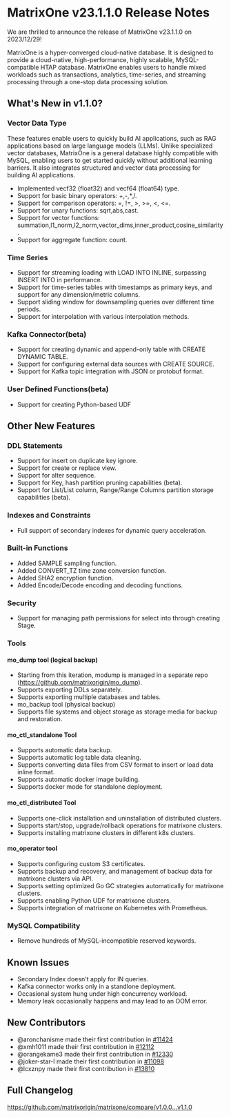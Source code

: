 # **MatrixOne v23.1.1.0 Release Notes**

We are thrilled to announce the release of MatrixOne v23.1.1.0 on 2023/12/29!

MatrixOne is a hyper-converged cloud-native database. It is designed to provide a cloud-native, high-performance, highly scalable, MySQL-compatible HTAP database. MatrixOne enables users to handle mixed workloads such as transactions, analytics, time-series, and streaming processing through a one-stop data processing solution.

## What's New in v1.1.0?

### Vector Data Type

These features enable users to quickly build AI applications, such as RAG applications based on large language models (LLMs). Unlike specialized vector databases, MatrixOne is a general database highly compatible with MySQL, enabling users to get started quickly without additional learning barriers. It also integrates structured and vector data processing for building AI applications.

- Implemented vecf32 (float32) and vecf64 (float64) type.
- Support for basic binary operators: +,-,*,/.
- Support for comparison operators: =, !=, >, >=, <, <=.
- Support for unary functions: sqrt,abs,cast.
- Support for vector functions: summation,l1_norm,l2_norm,vector_dims,inner_product,cosine_similarity.
- Support for aggregate function: count.

### Time Series

- Support for streaming loading with LOAD INTO INLINE, surpassing INSERT INTO in performance.
- Support for time-series tables with timestamps as primary keys, and support for any dimension/metric columns.
- Support sliding window for downsampling queries over different time periods.
- Support for interpolation with various interpolation methods.

### Kafka Connector(beta)

- Support for creating dynamic and append-only table with CREATE DYNAMIC TABLE.
- Support for configuring external data sources with CREATE SOURCE.
- Support for Kafka topic integration with JSON or protobuf format.

### User Defined Functions(beta)

- Support for creating Python-based UDF

## Other New Features

### DDL Statements

- Support for insert on duplicate key ignore.
- Support for create or replace view.
- Support for alter sequence.
- Support for Key, hash partition pruning capabilities (beta).
- Support for List/List column, Range/Range Columns partition storage capabilities (beta).

### Indexes and Constraints

- Full support of secondary indexes for dynamic query acceleration.

### Built-in Functions

- Added SAMPLE sampling function.
- Added CONVERT_TZ time zone conversion function.
- Added SHA2 encryption function.
- Added Encode/Decode encoding and decoding functions.

### Security

- Support for managing path permissions for select into through creating Stage.

### Tools

#### mo_dump tool (logical backup)

- Starting from this iteration, modump is managed in a separate repo (<https://github.com/matrixorigin/mo_dump>).
- Supports exporting DDLs separately.
- Supports exporting multiple databases and tables.
- mo_backup tool (physical backup)
- Supports file systems and object storage as storage media for backup and restoration.

#### mo_ctl_standalone Tool

- Supports automatic data backup.
- Supports automatic log table data cleaning.
- Supports converting data files from CSV format to insert or load data inline format.
- Supports automatic docker image building.
- Supports docker mode for standalone deployment.

#### mo_ctl_distributed Tool

- Supports one-click installation and uninstallation of distributed clusters.
- Supports start/stop, upgrade/rollback operations for matrixone clusters.
- Supports installing matrixone clusters in different k8s clusters.

#### mo_operator tool

- Supports configuring custom S3 certificates.
- Supports backup and recovery, and management of backup data for matrixone clusters via API.
- Supports setting optimized Go GC strategies automatically for matrixone clusters.
- Supports enabling Python UDF for matrixone clusters.
- Supports integration of matrixone on Kubernetes with Prometheus.

### MySQL Compatibility

- Remove hundreds of MySQL-incompatible reserved keywords.

## Known Issues

- Secondary Index doesn't apply for IN queries.
- Kafka connector works only in a standlone deployment.
- Occasional system hung under high concurrency workload.
- Memory leak occasionally happens and may lead to an OOM error.

## New Contributors

- @aronchanisme made their first contribution in [#11424](https://github.com/matrixorigin/matrixone/pull/11424)
- @xmh1011 made their first contribution in [#12112](https://github.com/matrixorigin/matrixone/pull/12112)
- @orangekame3 made their first contribution in [#12330](https://github.com/matrixorigin/matrixone/pull/12330)
- @joker-star-l made their first contribution in [#11098](https://github.com/matrixorigin/matrixone/pull/11098)
- @lcxznpy made their first contribution in [#13810](https://github.com/matrixorigin/matrixone/pull/13810)

## Full Changelog

<https://github.com/matrixorigin/matrixone/compare/v1.0.0...v1.1.0>